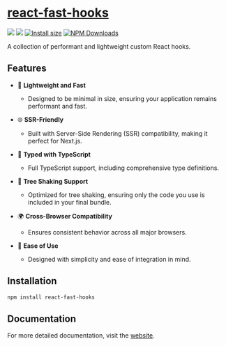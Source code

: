 # [react-fast-hooks](https://react-fast-hooks.netlify.app/)

<a href="https://github.com/jpranays/fast-react-hooks"><img src="https://img.shields.io/badge/-Github-323232?style=flat&logo=github&logoColor=white"/></a> <a href="https://npmjs.org/package/react-fast-hooks"><img src="https://img.shields.io/badge/-NPM-bb2222?style=flat&logo=npm"/></a> [![Install size](https://packagephobia.com/badge?p=react-fast-hooks)](https://packagephobia.com/result?p=react-fast-hooks) [![NPM Downloads](https://img.shields.io/npm/dm/react-fast-hooks.svg?style=flat)](https://npmcharts.com/compare/react-fast-hooks?minimal=true)

A collection of performant and lightweight custom React hooks.

## Features

- 🚀 **Lightweight and Fast**
  - Designed to be minimal in size, ensuring your application remains performant and fast.

- 🌐 **SSR-Friendly**
  - Built with Server-Side Rendering (SSR) compatibility, making it perfect for Next.js.

- 📝 **Typed with TypeScript**
  - Full TypeScript support, including comprehensive type definitions.

- 🌲 **Tree Shaking Support**
  - Optimized for tree shaking, ensuring only the code you use is included in your final bundle.

- 🌍 **Cross-Browser Compatibility**
  - Ensures consistent behavior across all major browsers.

- 🔧 **Ease of Use**
  - Designed with simplicity and ease of integration in mind.

## Installation

```bash
npm install react-fast-hooks
```

## Documentation

For more detailed documentation, visit the [website](https://react-fast-hooks.netlify.app/).